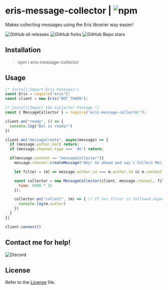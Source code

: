 # eris-message-collector | ![npm](https://img.shields.io/npm/v/eris-message-collector?style=for-the-badge)
Makes collecting messages using the Eris librarier way easier!

![GitHub all releases](https://img.shields.io/github/downloads/GodyFromDiscord/days-until-christmas/total) ![GitHub forks](https://img.shields.io/github/forks/GodyFromDiscord/eris-message-collector?style=plastic) ![GitHub Repo stars](https://img.shields.io/github/stars/GodyFromDiscord/eris-message-collector?style=plastic)

## Installation
> npm i eris-message-collector

## Usage
```javascript
/* Install/Import Eris Packages*/
const Eris = require("eris");
const client = new Eris("BOT_TOKEN");

/* Install/Import the Collector Package */
const { MessageCollector } = require('eris-message-collector');

client.on("ready", () => {
  console.log("Bot is ready!")
})

client.on("messageCreate", async(message) => {
  if (message.author.bot) return;
  if (message.channel.type === 'dm') return;

  if(message.content == "messageCollector"){
    message.channel.createMessage("Hey! Go ahead and say \`Collect Me\`"); // Create our message prompting the user.

    let filter = (m) => message.author.id === m.author.id && m.content === "Collect Me"; // Create our filter which looks for "Collect Me" from the message author.

    const collector = new MessageCollector(client, message.channel, filter, { // Create our collector with our options set as the current channel, the client, filter and our time
      time: 5000 * 15
    });

    collector.on("collect", (m) => { // If our filter is followed expect output should be the authors information.
      console.log(m.author)
    })
  }
})

client.connect()
```

## Contact me for help!
![Discord](https://img.shields.io/badge/-Discord%20Server-23272A?logo=discord)

## License
Refer to the [License](https://github.com/GodyFromDiscord/eris-message-collector/blob/main/LICENSE) file.
